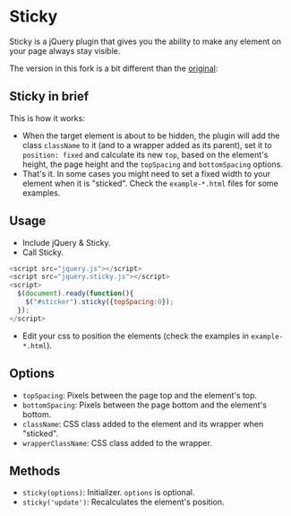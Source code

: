 # Sticky

Sticky is a jQuery plugin that gives you the ability to make any element on your page always stay visible.

The version in this fork is a bit different than the [original](https://github.com/garand/Sticky):


## Sticky in brief

This is how it works:

- When the target element is about to be hidden, the plugin will add the class `className` to it (and to a wrapper added as its parent), set it to `position: fixed` and calculate its new `top`, based on the element's height, the page height and the `topSpacing` and `bottomSpacing` options.
- That's it. In some cases you might need to set a fixed width to your element when it is "sticked". Check the `example-*.html` files for some examples.

## Usage

- Include jQuery & Sticky.
- Call Sticky.

```javascript
<script src="jquery.js"></script>
<script src="jquery.sticky.js"></script>
<script>
  $(document).ready(function(){
    $("#sticker").sticky({topSpacing:0});
  });
</script>
```

- Edit your css to position the elements (check the examples in `example-*.html`).

## Options

- `topSpacing`: Pixels between the page top and the element's top.
- `bottomSpacing`: Pixels between the page bottom and the element's bottom.
- `className`: CSS class added to the element and its wrapper when "sticked".
- `wrapperClassName`: CSS class added to the wrapper.

## Methods

- `sticky(options)`: Initializer. `options` is optional.
- `sticky('update')`: Recalculates the element's position.
 
